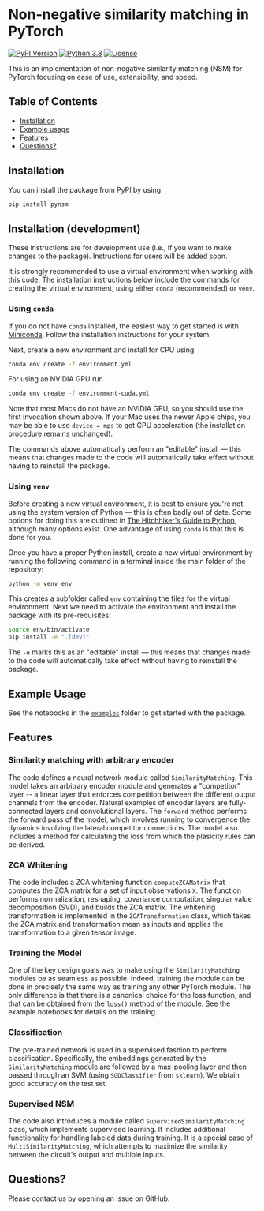 # Non-negative similarity matching in PyTorch

[![PyPI Version](https://img.shields.io/pypi/v/pynsm.svg)](https://pypi.org/project/pynsm/)
[![Python 3.8](https://img.shields.io/badge/python-3.8-green.svg)](https://www.python.org/downloads/release/python-380/)
[![License](https://img.shields.io/pypi/l/pynsm.svg)](https://github.com/Shagesh/pytorch-NSM/blob/master/LICENSE)

This is an implementation of non-negative similarity matching (NSM) for PyTorch focusing on ease of use, extensibility, and speed.

## Table of Contents

- [Installation](#installation)
- [Example usage](#example-usage)
- [Features](#features)
- [Questions?](#questions)

## Installation

You can install the package from PyPI by using

```sh
pip install pynsm
```

## Installation (development)

These instructions are for development use (i.e., if you want to make changes to the package). Instructions for users will be added soon.

It is strongly recommended to use a virtual environment when working with this code. The installation instructions below include the commands for creating the virtual environment, using either `conda` (recommended) or `venv`.

### Using `conda`

If you do not have `conda` installed, the easiest way to get started is with [Miniconda](https://docs.conda.io/en/latest/miniconda.html). Follow the installation instructions for your system.

Next, create a new environment and install for CPU using

```sh
conda env create -f environment.yml
```

For using an NVIDIA GPU run

```sh
conda env create -f environment-cuda.yml
```

Note that most Macs do not have an NVIDIA GPU, so you should use the first invocation shown above. If your Mac uses the newer Apple chips, you may be able to use ``device = mps`` to get GPU acceleration (the installation procedure remains unchanged).

The commands above automatically perform an "editable" install — this means that changes made to the code will automatically take effect without having to reinstall the package.

### Using `venv`

Before creating a new virtual environment, it is best to ensure you're not using the system version of Python — this is often badly out of date. Some options for doing this are outlined in [The Hitchhiker's Guide to Python](https://docs.python-guide.org/starting/installation/#installation-guides), although many options exist. One advantage of using `conda` is that this is done for you.

Once you have a proper Python install, create a new virtual environment by running the following command in a terminal inside the main folder of the repository:

```sh
python -m venv env
```

This creates a subfolder called `env` containing the files for the virtual environment. Next we need to activate the environment and install the package with its pre-requisites:

```sh
source env/bin/activate
pip install -e ".[dev]"
```

The `-e` marks this as an "editable" install — this means that changes made to the code will automatically take effect without having to reinstall the package.

## Example Usage

See the notebooks in the [`examples`](examples) folder to get started with the package.

## Features

### Similarity matching with arbitrary encoder

The code defines a neural network module called `SimilarityMatching`. This model takes an arbitrary encoder module and generates a "competitor" layer -- a linear layer that enforces competition between the different output channels from the encoder. Natural examples of encoder layers are fully-connected layers and convolutional layers. The `forward` method performs the forward pass of the model, which involves running to convergence the dynamics involving the lateral competitor connections. The model also includes a method for calculating the loss from which the plasicity rules can be derived.

### ZCA Whitening

The code includes a ZCA whitening function `computeZCAMatrix` that computes the ZCA matrix for a set of input observations `X`. The function performs normalization, reshaping, covariance computation, singular value decomposition (SVD), and builds the ZCA matrix. The whitening transformation is implemented in the `ZCATransformation` class, which takes the ZCA matrix and transformation mean as inputs and applies the transformation to a given tensor image.

### Training the Model

One of the key design goals was to make using the `SimilarityMatching` modules be as seamless as possible. Indeed, training the module can be done in precisely the same way as training any other PyTorch module. The only difference is that there is a canonical choice for the loss function, and that can be obtained from the `loss()` method of the module. See the example notebooks for details on the training.

### Classification

The pre-trained network is used in a supervised fashion to perform classification. Specifically, the embeddings generated by the `SimilarityMatching` module are followed by a max-pooling layer and then passed through an SVM (using `SGDClassifier` from `sklearn`). We obtain good accuracy on the test set.

### Supervised NSM

The code also introduces a module called `SupervisedSimilarityMatching` class, which implements supervised learning. It includes additional functionality for handling labeled data during training. It is a special case of `MultiSimilarityMatching`, which attempts to maximize the similarity between the circuit's output and multiple inputs.

## Questions?

Please contact us by opening an issue on GitHub.
